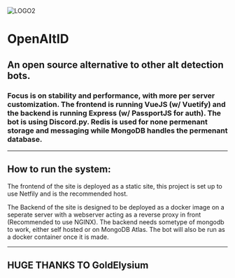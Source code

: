 ![LOGO2](https://user-images.githubusercontent.com/51096852/124341613-d884b180-db7a-11eb-8975-ff942a837ae2.png)
# OpenAltID 
## An open source alternative to other alt detection bots.
### Focus is on stability and performance, with more per server customization. The frontend is running VueJS (w/ Vuetify) and the backend is running Express (w/ PassportJS for auth). The bot is using Discord.py. Redis is used for none permenant storage and messaging while MongoDB handles the permenant database.

___

## How to run the system:
The frontend of the site is deployed as a static site, this project is set up to use Netfily and is the recommended host.

The Backend of the site is designed to be deployed as a docker image on a seperate server with a webserver acting as a reverse proxy in front (Recommended to use NGINX).
The backend needs sometype of mongodb to work, either self hosted or on MongoDB Atlas.
The bot will also be run as a docker container once it is made.

___
## HUGE THANKS TO GoldElysium 
